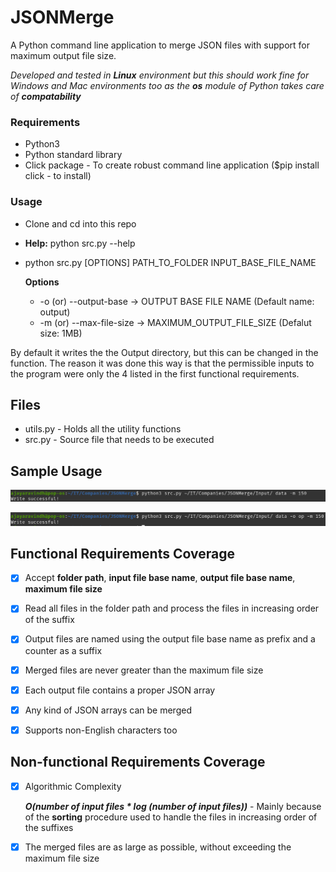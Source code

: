 # JSONMerge
A Python command line application to merge JSON files with support for maximum output file size.


_Developed and tested in **Linux** environment but this should work fine for Windows and Mac environments too as the **os** module of Python takes care of **compatability**_

### Requirements
- Python3
- Python standard library
- Click package - To create robust command line application ($pip install click - to install)

### Usage
- Clone and cd into this repo

- **Help:** python src.py --help
- python src.py [OPTIONS] PATH_TO_FOLDER INPUT_BASE_FILE_NAME
	
	**Options**
	- -o (or) --output-base -> OUTPUT BASE FILE NAME (Default name: output)
	- -m (or) --max-file-size -> MAXIMUM_OUTPUT_FILE_SIZE (Defalut size: 1MB)

By default it writes the the Output directory, but this can be changed in the function. The reason it was done this way is that the permissible inputs to the program were only the 4 listed in the first functional requirements.

## Files

- utils.py - Holds all the utility functions
- src.py - Source file that needs to be executed

## Sample Usage

![With maximum file size limit](./Images/1.png)

![With maximum file size limit and output base file name](./Images/2.png)

## Functional Requirements Coverage

 - [x] Accept **folder path**, **input file base name**, **output file base name**, **maximum file size**

 - [x] Read all files in the folder path and process the files in increasing order of the suffix

 - [x] Output files are named using the output file base name as prefix and a counter as a suffix

 - [x] Merged files are never greater than the maximum file size

 - [x] Each output file contains a proper JSON array

 - [x] Any kind of JSON arrays can be merged

 - [x] Supports non-English characters too


## Non-functional Requirements Coverage

- [x] Algorithmic Complexity

	_**O(number of input files * log (number of input files))**_ - Mainly because of the **sorting** procedure used to handle the files in increasing order of the suffixes

- [x] The merged files are as large as possible, without exceeding the maximum file size